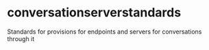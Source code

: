 # conversationserverstandards
Standards for provisions for endpoints and servers for conversations through it

